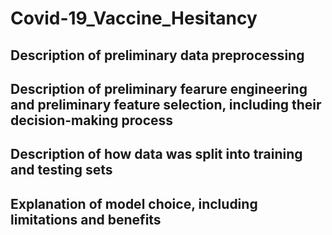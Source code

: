 # Covid-19_Vaccine_Hesitancy

## Description of preliminary data preprocessing

## Description of preliminary fearure engineering and preliminary feature selection, including their decision-making process

## Description of how data was split into training and testing sets

## Explanation of model choice, including limitations and benefits
